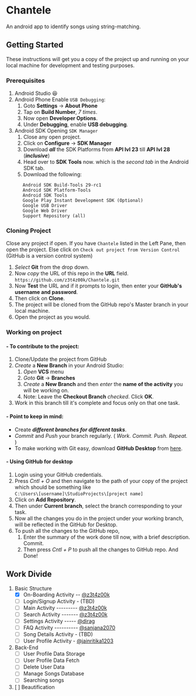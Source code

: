# Chantele
An android app to identify songs using string-matching.

## Getting Started
These instructions will get you a copy of the project up and running on your local machine for development and testing purposes.

### Prerequisites
1. Android Studio :laughing:
2. Android Phone
   Enable `USB Debugging`:
   1. Goto **Settings** -> **About Phone**
   2. Tap on **Build Number**, *7 times*.
   3. Now open **Developer Options**.
   4. Under **Debugging**, enable **USB debugging**.
3. Android SDK
   Opening `SDK Manager`
   1. Close any open project.
   2. Click on **Configure** -> **SDK Manager**
   3. Download **_all_** the SDK Platforms from **API lvl 23** till **API lvl 28** (**_inclusive_**)
   4. Head over to **SDK Tools** now. which is the *second tab* in the Android SDK tab.
   5. Download the following:
   ```
      Android SDK Build-Tools 29-rc1
      Android SDK Platform-Tools
      Android SDK Tools
      Google Play Instant Development SDK (Optional)
      Google USB Driver
      Google Web Driver
      Support Repository (all)
   ```

### Cloning Project
Close any project if open.
If you have `Chantele` listed in the Left Pane, then open the project.
Else click on `Check out project from Version Control` (GitHub is a version control system)
  1. *Select* **Git** from the drop down.
  2. Now *copy* the URL of this repo in the **URL** field.\
    ```
      https://github.com/z3t4z00k/Chantele.git
    ```
  3. Now **Test** the URL and if it prompts to login, then enter your **GitHub's username and password**.
  4. Then click on **Clone**.
  5. The project will be cloned from the GitHub repo's Master branch in your local machine.
  6. Open the project as you would.

### Working on project
#### - To contribute to the project:
  1. Clone/Update the project from GitHub
  2. *Create* a **New Branch** in your Android Studio:
     1. *Open* **VCS** menu
     2. *Goto* **Git** -> **Branches**
     3. *Create* a **New Branch** and then *enter* the **name of the activity** you will be working on.
     4. Note: Leave the **Checkout Branch** *checked*. Click **OK**.
  3. Work in this branch till it's complete and focus only on that one task.
#### - Point to keep in mind:
   - Create **_different branches for different tasks_**.
   - *Commit* and *Push* your branch regularly. ( *Work. Commit. Push. Repeat.* )
   - To make working with Git easy, download **GitHub Desktop** from [here](https://desktop.github.com/).
#### - Using GitHub for desktop
  1. Login using your GitHub credentials.
  2. Press *Cntl + O* and then navigate to the path of your copy of the project which should be something like\
    ```
    C:\Users\[username]\StudioProjects\[project name]
    ```
  3. Click on **Add Repository**.
  4. Then under **Current branch**, select the branch corresponding to your task.
  5. Now all the changes you do in the project under your working branch, will be reflected in the GitHub for Desktop.
  6. To push all the changes to the GitHub repo,
     1. Enter the summary of the work done till now, with a brief description. Commit.
     2. Then press *Cntl + P* to push all the changes to GitHub repo. And Done!

##  Work Divide
  1. Basic Structure
     - [x] On-Boarding Activity -- [@z3t4z00k](https://github.com/z3t4z00k)
     - [ ] Login/Signup Activity - (TBD)
     - [ ] Main Activity --------- [@z3t4z00k](https://github.com/z3t4z00k)
     - [ ] Search Activity ------- [@z3t4z00k](https://github.com/z3t4z00k)
     - [ ] Settings Activity ----- [@dirag](https://github.com/dirag)
     - [ ] FAQ Activity ---------- [@sanjana2070](https://github.com/sanjana2070)
     - [ ] Song Details Activity - (TBD)
     - [ ] User Profile Activity - [@jainritika1203](https://github.com/jainritika1203)
  2. Back-End
     - [ ] User Profile Data Storage
     - [ ] User Profile Data Fetch
     - [ ] Delete User Data
     - [ ] Manage Songs Database
     - [ ] Searching songs
  3. [ ] Beautification
